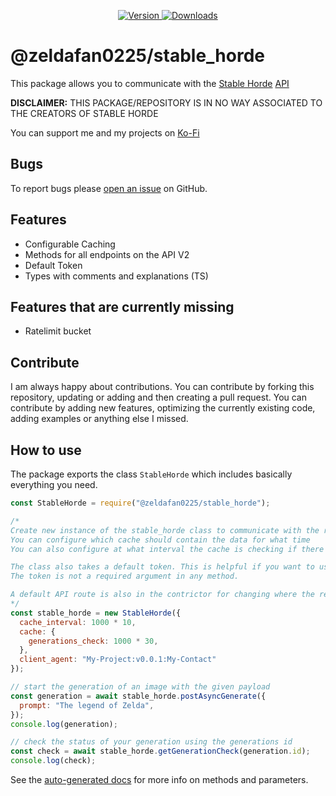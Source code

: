 <!-- markdownlint-disable MD033 MD041 -->
<div align="center">
    <p>
        <a href="https://www.npmjs.com/package/@zeldafan0225/stable_horde">
            <img src="https://img.shields.io/npm/v/@zeldafan0225/stable_horde.svg?maxAge=3600&style=flat&logo=npm&color=ff5540" alt="Version" />
        </a>
        <a href="https://www.npmjs.com/package/@zeldafan0225/stable_horde">
            <img src="https://img.shields.io/npm/dt/@zeldafan0225/stable_horde.svg?maxAge=3600&style=flat&logo=npm&color=ff5540" alt="Downloads" />
        </a>
    </p>
</div>

# @zeldafan0225/stable_horde

This package allows you to communicate with the [Stable Horde](https://stablehorde.net/) [API](https://stablehorde.net/)

**DISCLAIMER:**
THIS PACKAGE/REPOSITORY IS IN NO WAY ASSOCIATED TO THE CREATORS OF STABLE HORDE

You can support me and my projects on [Ko-Fi](https://ko-fi.com/slashbot)

## Bugs

To report bugs please [open an issue](https://github.com/ZeldaFan0225/stable_horde) on GitHub.

## Features

- Configurable Caching
- Methods for all endpoints on the API V2
- Default Token
- Types with comments and explanations (TS)

## Features that are currently missing

- Ratelimit bucket

## Contribute

I am always happy about contributions. You can contribute by forking this repository, updating or adding and then creating a pull request.
You can contribute by adding new features, optimizing the currently existing code, adding examples or anything else I missed.

## How to use

The package exports the class `StableHorde` which includes basically everything you need.

```js
const StableHorde = require("@zeldafan0225/stable_horde");

/*
Create new instance of the stable_horde class to communicate with the rest API
You can configure which cache should contain the data for what time
You can also configure at what interval the cache is checking if there are any data that should be deleted

The class also takes a default token. This is helpful if you want to use this package only using your own token.
The token is not a required argument in any method.

A default API route is also in the contrictor for changing where the requests are directed to (e.g. when using a subdomain like https://test.stablehorde.net)
*/
const stable_horde = new StableHorde({
  cache_interval: 1000 * 10,
  cache: {
    generations_check: 1000 * 30,
  },
  client_agent: "My-Project:v0.0.1:My-Contact"
});

// start the generation of an image with the given payload
const generation = await stable_horde.postAsyncGenerate({
  prompt: "The legend of Zelda",
});
console.log(generation);

// check the status of your generation using the generations id
const check = await stable_horde.getGenerationCheck(generation.id);
console.log(check);
```

See the [auto-generated docs](./docs/classes/export_.md) for more info on methods and parameters.

